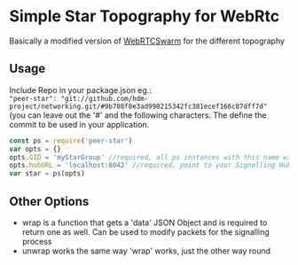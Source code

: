 # Simple Star Topography for WebRtc
Basically a modified version of [WebRTCSwarm](https://github.com/mafintosh/webrtc-swarm) for the different topography

## Usage

Include Repo in your package.json eg.:  
`"peer-star": "git://github.com/hdm-project/networking.git/#9b708f0e3ad998215342fc381ecef166c87dff7d"`  
(you can leave out the '#' and the following characters. The define the commit to be used in your application.  
```js
const ps = require('peer-star')
var opts = {}
opts.GID = 'myStarGroup' //required, all ps instances with this name will form a star
opts.hubURL = 'localhost:8042' //required. point to your Signalling Hub
var star = ps(opts)
```

## Other Options
* wrap is a function that gets a 'data' JSON Object and is required to return one as well. Can be used to modify packets for the signalling process
* unwrap works the same way 'wrap' works, just the other way round
